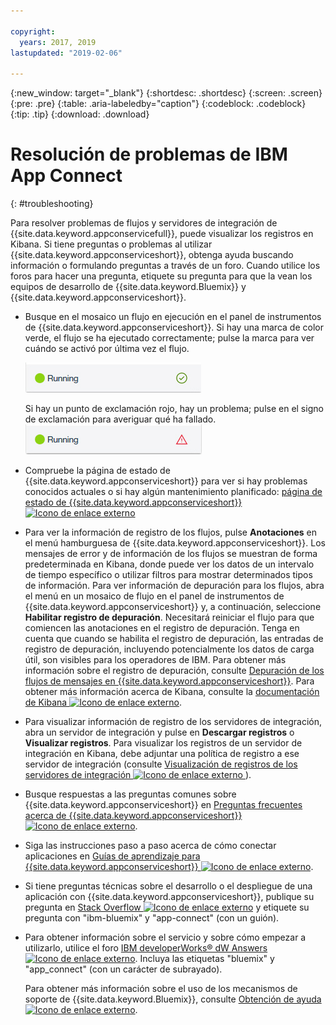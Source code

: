```yaml
---

copyright:
  years: 2017, 2019
lastupdated: "2019-02-06"

---
```


{:new_window: target="_blank"}
{:shortdesc: .shortdesc}
{:screen: .screen}
{:pre: .pre}
{:table: .aria-labeledby="caption"}
{:codeblock: .codeblock}
{:tip: .tip} 
{:download: .download}


# Resolución de problemas de IBM App Connect
{: #troubleshooting}

Para resolver problemas de flujos y servidores de integración de {{site.data.keyword.appconservicefull}}, puede visualizar los registros en Kibana. Si tiene preguntas o problemas al utilizar {{site.data.keyword.appconserviceshort}}, obtenga ayuda buscando información o formulando preguntas a través de un foro. Cuando utilice los foros para hacer una pregunta, etiquete su pregunta para que la vean los equipos de desarrollo de {{site.data.keyword.Bluemix}} y {{site.data.keyword.appconserviceshort}}.

-   Busque en el mosaico un flujo en ejecución en el panel de instrumentos de {{site.data.keyword.appconserviceshort}}. Si hay una marca de color verde, el flujo se ha ejecutado correctamente; pulse la marca para ver cuándo se activó por última vez el flujo.

    ![Captura de pantalla que muestra que un flujo se ha ejecutado correctamente](/images/SuccessfulFlow.jpg)

    Si hay un punto de exclamación rojo, hay un problema; pulse en el signo de exclamación para averiguar qué ha fallado. ![Captura de pantalla que muestra que un flujo tiene un problema](/images/ErroredFlow.jpg)

-   Compruebe la página de estado de {{site.data.keyword.appconserviceshort}} para ver si hay problemas conocidos actuales o si hay algún mantenimiento planificado: [página de estado de {{site.data.keyword.appconserviceshort}}![Icono de enlace externo](../../icons/launch-glyph.svg "Icono de enlace externo")](https://developer.ibm.com/integration/docs/app-connect/app-connect-status/)
-   Para ver la información de registro de los flujos, pulse **Anotaciones** en el menú hamburguesa de {{site.data.keyword.appconserviceshort}}. Los mensajes de error y de información de los flujos se muestran de forma predeterminada en Kibana, donde puede ver los datos de un intervalo de tiempo específico o utilizar filtros para mostrar determinados tipos de información. Para ver información de depuración para los flujos, abra el menú en un mosaico de flujo en el panel de instrumentos de {{site.data.keyword.appconserviceshort}} y, a continuación, seleccione **Habilitar registro de depuración**.  Necesitará reiniciar el flujo para que comiencen las anotaciones en el registro de depuración.  Tenga en cuenta que cuando se habilita el registro de depuración, las entradas de registro de depuración, incluyendo potencialmente los datos de carga útil, son visibles para los operadores de IBM. Para obtener más información sobre el registro de depuración, consulte [Depuración de los flujos de mensajes en {{site.data.keyword.appconserviceshort}}](https://developer.ibm.com/integration/docs/app-connect/tutorials-for-ibm-app-connect/debugging-message-flows-ibm-app-connect/).  Para obtener más información acerca de Kibana, consulte la [documentación de Kibana ![Icono de enlace externo](../../icons/launch-glyph.svg "Icono de enlace externo")](https://www.elastic.co/guide/en/kibana/4.0/discover.html).
-   Para visualizar información de registro de los servidores de integración, abra un servidor de integración y pulse en **Descargar registros** o **Visualizar registros**.  Para visualizar los registros de un servidor de integración en Kibana, debe adjuntar una política de registro a ese servidor de integración (consulte [Visualización de registros de los servidores de integración ![Icono de enlace externo](../../icons/launch-glyph.svg "Icono de enlace externo") ](https://developer.ibm.com/integration/docs/app-connect/tutorials-for-ibm-app-connect/running-your-ibm-integration-bus-solutions-in-ibm-app-connect-enterprise-beta-plan/viewing-logs-for-your-integration-servers-in-app-connect-enterprise-beta)).
-   Busque respuestas a las preguntas comunes sobre {{site.data.keyword.appconserviceshort}} en [Preguntas frecuentes acerca de {{site.data.keyword.appconserviceshort}} ![Icono de enlace externo](../../icons/launch-glyph.svg "Icono de enlace externo")](https://developer.ibm.com/integration/docs/app-connect/faq/).
-   Siga las instrucciones paso a paso acerca de cómo conectar aplicaciones en [Guías de aprendizaje para {{site.data.keyword.appconserviceshort}} ![Icono de enlace externo](../../icons/launch-glyph.svg "Icono de enlace externo")](https://developer.ibm.com/integration/docs/app-connect/tutorials-for-ibm-app-connect/).
-   Si tiene preguntas técnicas sobre el desarrollo o el despliegue de una aplicación con {{site.data.keyword.appconserviceshort}}, publique su pregunta en [Stack Overflow ![Icono de enlace externo](../../icons/launch-glyph.svg "Icono de enlace externo")](http://stackoverflow.com/search?q=app-connect+ibm-bluemix) y etiquete su pregunta con "ibm-bluemix" y "app-connect" (con un guión).
-   Para obtener información sobre el servicio y sobre cómo empezar a utilizarlo, utilice el foro [IBM developerWorks&reg; dW Answers ![Icono de enlace externo](../../icons/launch-glyph.svg "Icono de enlace externo")](https://developer.ibm.com/answers/topics/app_connect/?smartspace=bluemix). Incluya las etiquetas "bluemix" y "app_connect" (con un carácter de subrayado).

    Para obtener más información sobre el uso de los mecanismos de soporte de {{site.data.keyword.Bluemix}}, consulte [Obtención de ayuda ![Icono de enlace externo](../../icons/launch-glyph.svg "Icono de enlace externo")](https://console.ng.bluemix.net/docs/support/index.html#getting-help).



